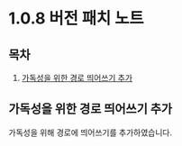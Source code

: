 # 1.0.8 버전 패치 노트

## 목차

1. [가독성을 위한 경로 띄어쓰기 추가](#--------------------------------------)

## 가독성을 위한 경로 띄어쓰기 추가
가독성을 위해 경로에 띄어쓰기를 추가하였습니다. 